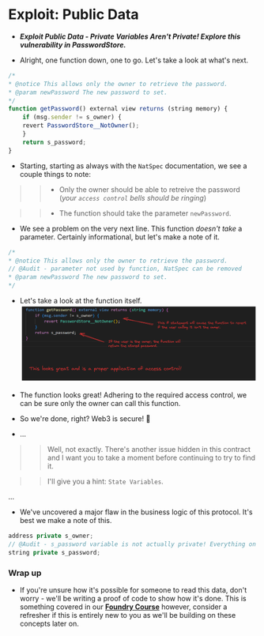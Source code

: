 # Exploit: Public Data
- ***Exploit Public Data - Private Variables Aren't Private! Explore this vulnerability in PasswordStore.***

- Alright, one function down, one to go. Let's take a look at what's next.

```js
/*
* @notice This allows only the owner to retrieve the password.
* @param newPassword The new password to set.
*/
function getPassword() external view returns (string memory) {
    if (msg.sender != s_owner) {
    revert PasswordStore__NotOwner();
    }
    return s_password;
}
```

- Starting, starting as always with the `NatSpec` documentation, we see a couple things to note:

>> * Only the owner should be able to retreive the password (_your_ _`access control`_ _bells should be ringing_)

>> * The function should take the parameter `newPassword`.

- We see a problem on the very next line. This function _doesn't take_ a parameter. Certainly informational, but let's make a note of it.

```js
/*
* @notice This allows only the owner to retrieve the password.
// @Audit - parameter not used by function, NatSpec can be removed
* @param newPassword The new password to set.
*/
```

- Let's take a look at the function itself.
![alt text](<Images/image copy 11.png>)

- The function looks great! Adhering to the required access control, we can be sure only the owner can call this function.
- So we're done, right? Web3 is secure! 🥳
- ...

>> Well, not exactly. There's another issue hidden in this contract and I want you to take a moment before continuing to try to find it.

>> I'll give you a hint: `State Variables`.

...

- We've uncovered a major flaw in the business logic of this protocol. It's best we make a note of this.

```js
address private s_owner;
// @Audit - s_password variable is not actually private! Everything on the blockchain is public, this is not a safe place to store your password.
string private s_password;
```

### Wrap up
- If you're unsure how it's possible for someone to read this data, don't worry - we'll be writing a proof of code to show how it's done. This is something covered in our **[Foundry Course](https://updraft.cyfrin.io/courses/advanced-foundry)** however, consider a refresher if this is entirely new to you as we'll be building on these concepts later on.
